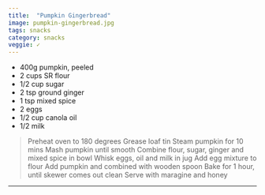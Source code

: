 ```yaml
---
title:  "Pumpkin Gingerbread"
image: pumpkin-gingerbread.jpg
tags: snacks
category: snacks
veggie: ✓
---
```


* 400g pumpkin, peeled
* 2 cups SR flour
* 1/2 cup sugar
* 2 tsp ground ginger 
* 1 tsp mixed spice
* 2 eggs
* 1/2 cup canola oil
* 1/2 milk


> Preheat oven to 180 degrees
> Grease loaf tin
> Steam pumpkin for 10 mins
> Mash pumpkin until smooth
> Combine flour, sugar, ginger and mixed spice in bowl
> Whisk eggs, oil and milk in jug 
> Add egg mixture to flour
> Add pumpkin and combined with wooden spoon
> Bake for 1 hour, until skewer comes out clean
> Serve with maragine and honey

---
